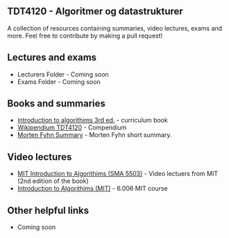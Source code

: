 ## TDT4120 - Algoritmer og datastrukturer
A collection of resources containing summaries, video lectures, exams and more. Feel free to contribute by making a pull request!

## Lectures and exams
* Lecturers Folder - Coming soon
* Exams Folder  - Coming soon

## Books and summaries    

* [Introduction to algorithims 3rd ed.](https://github.com/haseebr/competitive-programming/blob/master/Materials/Introduction%20to%20Algorithms%20-%203rd%20Edition.pdf) - curriculum book
* [Wikipendium TDT4120](https://www.wikipendium.no/TDT4120_Algoritmer_og_datastrukturer/nb/) - Compendium  
* [Morten Fyhn Summary](../Summaries/TDT4120-Oversikt-Morten-Fyhn.pdf) - Morten Fyhn short summary.



## Video lectures 

* [MIT Introduction to Algorithims (SMA 5503)](https://ocw.mit.edu/courses/electrical-engineering-and-computer-science/6-046j-introduction-to-algorithms-sma-5503-fall-2005/video-lectures/) - Video lectuers from MIT (2nd edition of the book)
* [Introduction to Algorithims (MIT)](https://ocw.mit.edu/courses/electrical-engineering-and-computer-science/6-006-introduction-to-algorithms-fall-2011/) - 6.006 MIT course




## Other helpful links
* Coming soon


